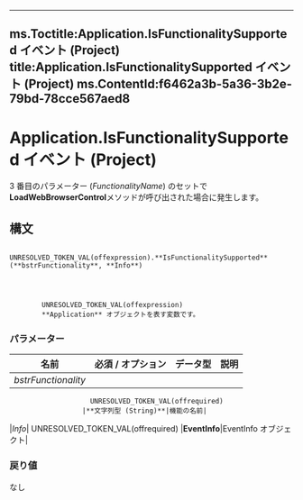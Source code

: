 

---
ms.Toctitle:Application.IsFunctionalitySupported イベント (Project)
title:Application.IsFunctionalitySupported イベント (Project)
ms.ContentId:f6462a3b-5a36-3b2e-79bd-78cce567aed8
---
# Application.IsFunctionalitySupported イベント (Project)




3 番目のパラメーター (*FunctionalityName*) のセットで**LoadWebBrowserControl**メソッドが呼び出された場合に発生します。

## 構文

            UNRESOLVED_TOKEN_VAL(offexpression).**IsFunctionalitySupported**(**bstrFunctionality**, **Info**)




            UNRESOLVED_TOKEN_VAL(offexpression)
            **Application** オブジェクトを表す変数です。

### パラメーター

|**名前**|**必須 / オプション**|**データ型**|**説明**|
|---|---|---|---|
|*bstrFunctionality*|
                        UNRESOLVED_TOKEN_VAL(offrequired)
                      |**文字列型 (String)**|機能の名前|
|*Info*|
                        UNRESOLVED_TOKEN_VAL(offrequired)
                      |**EventInfo**|EventInfo オブジェクト|



### 戻り値
なし







